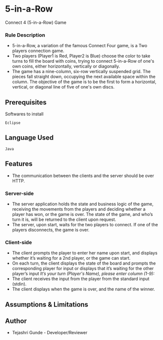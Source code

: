 # 5-in-a-Row
Connect 4 (5-in-a-Row) Game

### Rule Description 
- 5-in-a-Row, a variation of the famous Connect Four game, is a Two players connection game.
- Two players (Player1 is Red, Player2 is Blue) choose the color to take turns to fill the board with coins, trying to connect
			5-in-a-Row of one's own coins, either horizontally, vertically or diagonally.
- The game has a nine-column, six-row vertically suspended grid. The pieces fall straight down,
occupying the next available space within the column. The objective of the game is to be the
first to form a horizontal, vertical, or diagonal line of five of one's own discs.

## Prerequisites
Softwares to install
```
Eclipse
```
## Language Used
```
Java
```
## Features
- The communication between the clients and the server should be over HTTP.

### Server-side 
 - The server application holds the state and business logic of the game, 
   receiving the movements from the players and deciding whether a player has won, 
   or the game is over. The state of the game, and who’s turn it is, will be returned to the client upon request.
 - The server, upon start, waits for the two players to connect. If one of the players
   disconnects, the game is over.
   
### Client-side  
 - The client prompts the player to enter her name upon start, and displays whether it’s
   waiting for a 2nd player, or the game can start.
 - On each turn, the client displays the state of the board and prompts the
   corresponding player for input or displays that it’s waiting for the other player’s input
   *It’s your turn (Player's Name), please enter column (1-9):*
 - The client receives the input from the player from the standard input (stdin).
 - The client displays when the game is over, and the name of the winner.
 
## Assumptions & Limitations

## Author
- Tejashri Gunde - Developer/Reviewer
